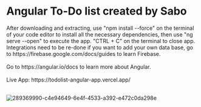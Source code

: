 <h1>Angular To-Do list created by Sabo</h1>
After downloading and extracting, use "npm install --force" on the terminal of your code editor to install all the necessary dependencies, then use "ng serve --open" to execute the app. "CTRL + C" on the terminal to close app. Integrations need to be re-done if you want to add your own data base, go to https://firebase.google.com/docs/guides to learn Firebase.
<br>
<br>
Go to https://angular.io/docs to learn more about Angular.
<br>
<br>
Live App: https://todolist-angular-app.vercel.app/
<br>
<br>

![289369990-c4e94649-6e4f-4533-a392-e472c0da298e](https://github.com/JDsabo/todolist-angular-app/assets/82731778/faf1fd7d-15e2-4111-ba85-0c9339a7392c)

